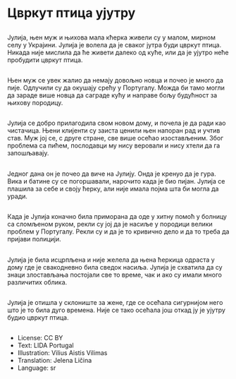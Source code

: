 # Цвркут птица ујутру

##
Јулија, њен муж и њихова мала кћерка живели су у малом, мирном селу у Украјини. Јулија је волела да је сваког јутра буди цвркут птица. Никада није мислила да ће живети далеко од куће, или да је ујутро неће пробудити цвркут птица.

##
Њен муж се увек жалио да немају довољно новца и почео је много да пије. Одлучили су да окушају срећу у Португалу. Можда би тамо могли да зараде више новца да саграде кућу и направе бољу будућност за њихову породицу.

##
Јулија се добро прилагодила свом новом дому, и почела је да ради као чистачица. Њени клијенти су заиста ценили њен напоран рад и учтив став. Муж јој се, с друге стране, све више осећао изостављеним. Због проблема са пићем, послодавци му нису веровали и нису хтели да га запошљавају.

##
Једног дана он је почео да виче на Јулију. Онда је кренуо да је гура. Вика и батине су се погоршавали, нарочито када је био пијан. Јулија се плашила за себе и своју ћерку, али није имала појма шта би могла да уради.

##
Када је Јулија коначно била приморана да оде у хитну помоћ у болницу са сломљеном руком, рекли су јој да је насиље у породици велики проблем у Португалу. Рекли су и да је то кривично дело и да то треба да пријави полицији.

##
Јулија је била исцрпљена и није желела да њена ћеркица одраста у дому где је свакодневно била сведок насиља. Јулија је схватила да су знаци злостављања постојали све то време, чак и ако су имали много различитих облика.

##
Јулија је отишла у склониште за жене, где се осећала сигурнијом него што је то била дуго времена. Није се тако осећала још откад ју је ујутру будио цвркут птица.

##
* License: CC BY
* Text: LIDA Portugal
* Illustration: Vilius Aistis Vilimas
* Translation: Jelena Ličina
* Language: sr

